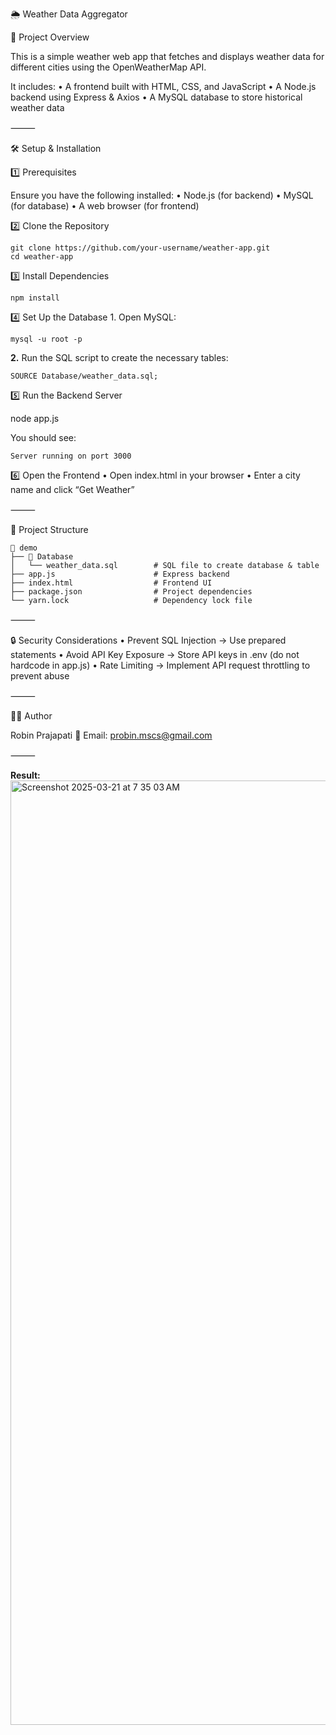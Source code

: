 🌦️ Weather Data Aggregator

📌 Project Overview

This is a simple weather web app that fetches and displays weather data for different cities using the OpenWeatherMap API.

It includes:
	•	A frontend built with HTML, CSS, and JavaScript
	•	A Node.js backend using Express & Axios
	•	A MySQL database to store historical weather data

⸻

🛠️ Setup & Installation

1️⃣ Prerequisites

Ensure you have the following installed:
	•	Node.js (for backend)
	•	MySQL (for database)
	•	A web browser (for frontend)

2️⃣ Clone the Repository
```
git clone https://github.com/your-username/weather-app.git
cd weather-app
```

3️⃣ Install Dependencies
```
npm install
```

4️⃣ Set Up the Database
	1.	Open MySQL:

```
mysql -u root -p
```

**2.**	Run the SQL script to create the necessary tables:

```
SOURCE Database/weather_data.sql;
```


5️⃣ Run the Backend Server

node app.js

You should see:
```
Server running on port 3000
```

6️⃣ Open the Frontend
	•	Open index.html in your browser
	•	Enter a city name and click “Get Weather”

⸻

📂 Project Structure
```
📁 demo
├── 📁 Database
│   └── weather_data.sql        # SQL file to create database & table
├── app.js                      # Express backend
├── index.html                  # Frontend UI
├── package.json                # Project dependencies
└── yarn.lock                   # Dependency lock file
```



⸻

🔒 Security Considerations
	•	Prevent SQL Injection → Use prepared statements
	•	Avoid API Key Exposure → Store API keys in .env (do not hardcode in app.js)
	•	Rate Limiting → Implement API request throttling to prevent abuse

⸻

👨‍💻 Author

Robin Prajapati
📧 Email: probin.mscs@gmail.com

⸻

**Result:**
<img width="1511" alt="Screenshot 2025-03-21 at 7 35 03 AM" src="https://github.com/user-attachments/assets/6a9ace67-5f9c-4fdd-a951-39f7a7307201" />



